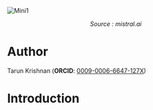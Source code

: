 
![Mini1](https://cdn.jsdelivr.net/gh/data-community-of-practice/AI-Graph-Obsidian@main/img/mini1.png)
<div align="center" ><i>Source : mistral.ai</i></div>

# **Author**

Tarun Krishnan (**ORCID**: [0009-0006-6647-127X](https://orcid.org/0009-0006-6647-127X))

# **Introduction**



